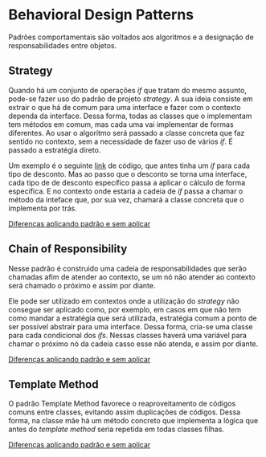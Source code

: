 # Behavioral Design Patterns

Padrões comportamentais são voltados aos algoritmos e a designação de responsabilidades entre objetos.

## Strategy

Quando há um conjunto de operações *if* que tratam do mesmo assunto, pode-se fazer uso do padrão de projeto *strategy*.
A sua ideia consiste em extrair o que há de comum para uma interface e fazer com o contexto dependa da interface. Dessa forma, 
todas as classes que o implementam tem métodos em comum, mas cada uma vai implementar de formas diferentes. Ao usar o algoritmo 
será passado a classe concreta que faz sentido no contexto, sem a necessidade de fazer uso de vários *if*. É passado a estratégia direto.

Um exemplo é o seguinte [link](https://github.com/opatrickmota/design-patterns/commit/ef882fb2e47e05867b49054dd5c92fe232f7a1eb) de código, 
que antes tinha um *if* para cada tipo de desconto. Mas ao passo que o desconto se torna uma interface, 
cada tipo de de desconto específico passa a aplicar o cálculo de forma específica. 
E no contexto onde estaria a cadeia de *if* passa a chamar o método da inteface que, por sua vez, chamará a classe concreta que o implementa por trás.

[Diferenças aplicando padrão e sem aplicar](https://github.com/opatrickmota/design-patterns/commit/ef882fb2e47e05867b49054dd5c92fe232f7a1eb)

## Chain of Responsibility

Nesse padrão é construido uma cadeia de responsabilidades que serão chamadas afim de atender ao contexto, 
se um nó não atender ao contexto será chamado o próximo e assim por diante.

Ele pode ser utilizado em contextos onde a utilização do *strategy* não consegue ser aplicado como, por exemplo, em casos em que não tem 
como mandar a estratégia que será utilizada, estratégia comum a ponto de ser possível abstrair para uma interface. Dessa forma, cria-se 
uma classe para cada condicional dos *ifs*. Nessas classes haverá uma variável para chamar o próximo nó da cadeia casso esse não atenda, e assim 
por diante. 

[Diferenças aplicando padrão e sem aplicar](https://github.com/opatrickmota/design-patterns/commit/dfcf44d29cbbf7d06ea1cd7e4a09d6dcb816f6fe)

## Template Method

O padrão Template Method favorece o reaproveitamento de códigos comuns entre classes, evitando assim duplicações de códigos. Dessa forma, na
classe mãe há um método concreto que implementa a lógica que antes do *template method* seria repetida em todas classes filhas.

[Diferenças aplicando padrão e sem aplicar](https://github.com/opatrickmota/design-patterns/commit/81db188677da0298229305cf0461306fd0359b5b)
